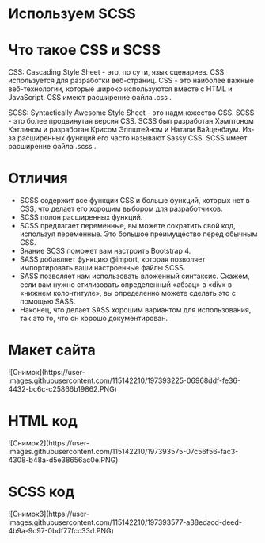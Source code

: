 <h1>Используем SCSS</h1>
<h1>Что такое CSS и SCSS</h1>
<p>CSS: Cascading Style Sheet - это, по сути, язык сценариев. CSS используется для разработки веб-страниц.
CSS - это наиболее важные веб-технологии, которые широко используются вместе с HTML и JavaScript. CSS имеют расширение файла .css .</p>
<p>SCSS: Syntactically Awesome Style Sheet - это надмножество CSS. SCSS - это более продвинутая версия CSS. SCSS был разработан Хэмптоном Кэтлином и разработан Крисом Эппштейном и Натали Вайценбаум. Из-за расширенных функций его часто называют Sassy CSS. SCSS имеет расширение файла .scss .</p>
<h1>Отличия</h1>
<ul>
<li>SCSS содержит все функции CSS и больше функций, которых нет в CSS, что делает его хорошим выбором для разработчиков.</li>
<li>SCSS полон расширенных функций.</li>
<li>SCSS предлагает переменные, вы можете сократить свой код, используя переменные. Это большое преимущество перед обычным CSS.</li>
<li>Знание SCSS поможет вам настроить Bootstrap 4.</li>
<li>SASS добавляет функцию @import, которая позволяет импортировать ваши настроенные файлы SCSS.</li>
<li>SASS позволяет нам использовать вложенный синтаксис. Скажем, если вам нужно стилизовать определенный «абзац» в «div» в «нижнем колонтитуле», вы определенно можете сделать это с помощью SASS.</li>
<li>Наконец, что делает SASS хорошим вариантом для использования, так это то, что он хорошо документирован.</li>
</ul>
<h1>Макет сайта</h1>
![Снимок](https://user-images.githubusercontent.com/115142210/197393225-06968ddf-fe36-4432-bc6c-c25866b19862.PNG)
<h1>HTML код</h1>
![Снимок2](https://user-images.githubusercontent.com/115142210/197393575-07c56f56-fac3-4308-b48a-d5e38656ac0e.PNG)
<h1>SCSS код</h1>
![Снимок3](https://user-images.githubusercontent.com/115142210/197393577-a38edacd-deed-4b9a-9c97-0bdf77fcc33d.PNG)

